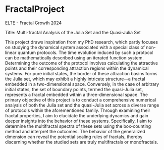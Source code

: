 # FractalProject
ELTE - Fractal Growth 2024


Title: Multi-fractal Analysis of the Julia Set and the Quasi-Julia Set

This project draws inspiration from my PhD research, which partly focuses on studying the dynamical system associated with a special class of non-linear quantum protocols. The time evolution induced by such a protocol can be mathematically described using an iterated function system. Determining the outcome of the protocol involves calculating the attractive points and their corresponding attraction regions within the dynamical systems. For pure initial states, the border of these attraction basins forms the Julia set, which may exhibit a highly intricate structure—a fractal embedded in a two-dimensional space. Conversely, in the case of arbitrary initial states, the set of boundary points, termed the quasi-Julia set, represents a fractal embedded within a three-dimensional space. The primary objective of this project is to conduct a comprehensive numerical analysis of both the Julia set and the quasi-Julia set across a diverse range of protocols within the aforementioned family. Through examining their fractal properties, I aim to elucidate the underlying dynamics and gain deeper insights into the behavior of these systems. Specifically, I aim to determine the multifractal spectra of these sets using the box-counting method and interpret the outcomes. The behavior of the generalized dimension can reveal the potential scaling rules of fractals, thereby discerning whether the studied sets are truly multifractals or monofractals.
